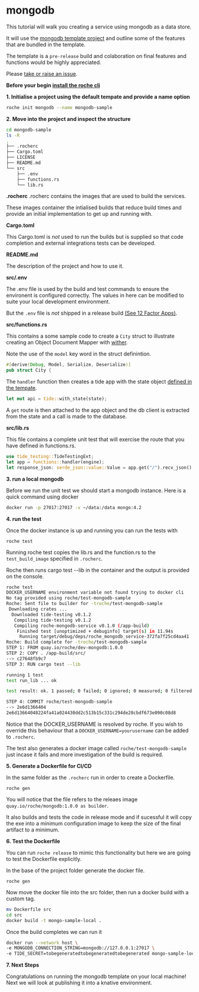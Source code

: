 # mongodb

This tutorial will walk you creating a service using mongodb as a data store. 

It will use the [mongodb template project](https://github.com/roche-rs/mongodb/) 
and outline some of the features that are bundled in the template.

The template is a `pre-release` build and colaboration on final features and functions would be highly appreciated. 

Please [take or raise an issue](https://github.com/roche-rs/mongodb/). 

**Before your begin [install the roche cli](/cli/index.html)**

**1. Initialise a project using the default tempate and provide a name option**

```bash
roche init mongodb --name mongodb-sample
```

**2. Move into the project and inspect the structure**

```bash 
cd mongodb-sample
ls -R
.
├── .rocherc
├── Cargo.toml
├── LICENSE
├── README.md
└── src
    ├── .env
    ├── functions.rs
    └── lib.rs
```

**.rocherc**
.rocherc contains the images that are used to build the services.

These images container the intialised builds that reduce build times and provide an initial implementation to get up and running with.

**Cargo.toml**

This Cargo.toml is *not* used to run the builds but is supplied so that code completion and external integrations tests can be developed.

**README.md**

The description of the project and how to use it.

**src/.env**

The .env file is used by the build and test commands to ensure the environent is configured correctly.
The values in here can be modified to suite your local development environment. 

But the `.env` file is *not* shipped in a release build [(See 12 Factor Apps)](https://12factor.net/config).

**src/functions.rs**

This contains a some sample code to create a `City` struct to illustrate creating an Object Document Mapper with [wither](https://github.com/thedodd/wither).

Note the use of the `model` key word in the struct definintion.

```rust
#[derive(Debug, Model, Serialize, Deserialize)]
pub struct City {
``` 

The `handler` function then creates a tide app with the state object [defined in the tempate](https://github.com/roche-rs/mongodb/blob/main/image/src/main.rs#L47).

```rust
let mut api = tide::with_state(state);
```

A `get` route is then attached to the app object and the db client is extracted from the state and a call is made to the database.

**src/lib.rs**

This file contains a complete unit test that will exercise the route that you have defined in functions.rs.

```rust
use tide_testing::TideTestingExt;
let app = functions::handler(engine);
let response_json: serde_json::value::Value = app.get("/").recv_json().await.unwrap();
```

**3. run a local mongodb**

Before we run the unit test we should start a mongodb instance.
Here is a quick command using docker

```bash
docker run -p 27017:27017 -v ~/data:/data mongo:4.2
```

**4. run the test**

Once the docker instance is up and running you can run the tests with

```
roche test
```

Running roche test copies the lib.rs and the function.rs to the `test_build_image` specified in `.rocherc`.

Roche then runs cargo test --lib in the container and the output is provided on the console.

```bash
roche test
DOCKER_USERNAME environment variable not found trying to docker cli
No tag provided using roche/test-mongodb-sample
Roche: Sent file to builder for -troche/test-mongodb-sample
 Downloading crates ...
  Downloaded tide-testing v0.1.2
   Compiling tide-testing v0.1.2
   Compiling roche-mongodb-service v0.1.0 (/app-build)
    Finished test [unoptimized + debuginfo] target(s) in 11.94s
     Running target/debug/deps/roche_mongodb_service-372fa7f25cd4aa41
Roche: Build complete for -troche/test-mongodb-sample
STEP 1: FROM quay.io/roche/dev-mongodb:1.0.0
STEP 2: COPY . /app-build/src/
--> c27648fb9c7
STEP 3: RUN cargo test --lib 

running 1 test
test run_lib ... ok

test result: ok. 1 passed; 0 failed; 0 ignored; 0 measured; 0 filtered out

STEP 4: COMMIT roche/test-mongodb-sample
--> 2e6d1366404
2e6d13664048224fa41a024430dd2c513b15c331c294de28cbdf673e090c08d8
```

Notice that the DOCKER_USERNAME is resolved by roche. If you wish to override this behaviour that a `DOCKER_USERNAME=yourusername` can be added to `.rocherc`.

The test also generates a docker image called `roche/test-mongodb-sample` just incase it fails and more investigation of the build is required.

**5. Generate a Dockerfile for CI/CD**

In the same folder as the `.rocherc` run in order to create a Dockerfile.

```
roche gen
```

You will notice that the file refers to the releaes image `quay.io/roche/mongodb:1.0.0 as builder`.

It also builds and tests the code in release mode and if sucessful it will copy the exe into a minimum configuration image to keep the size of the final artifact to a minimum. 

**6. Test the Dockerfile**

You can run `roche release` to mimic this functionality but here we are going to test the Dockerfile explicitly.

In the base of the project folder generate the docker file.
```
roche gen
```

Now move the docker file into the src folder, then run a docker build with a custom tag.

```bash
mv Dockerfile src
cd src
docker build -t mongo-sample-local .
```

Once the build completes we can run it 

```bash
docker run --network host \
-e MONGODB_CONNECTION_STRING=mongodb://127.0.0.1:27017 \
-e TIDE_SECRET=tobegeneratedtobegeneratedtobegenerated mongo-sample-local

```

**7. Next Steps**

Congratulations on running the mongodb template on your local machine!
Next we will look at publishing it into a knative environment.
